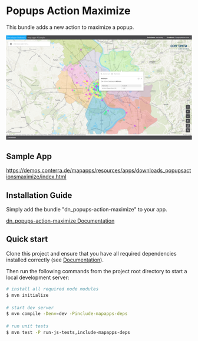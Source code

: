 # Popups Action Maximize

This bundle adds a new action to maximize a popup.

![Screenshot App](https://github.com/conterra/mapapps-popups-action-maximize/blob/master/screenshot.JPG)

## Sample App
https://demos.conterra.de/mapapps/resources/apps/downloads_popupsactionsmaximize/index.html

## Installation Guide

Simply add the bundle "dn_popups-action-maximize" to your app.

[dn_popups-action-maximize Documentation](https://github.com/conterra/mapapps-popups-action-maximize/tree/master/src/main/js/bundles/dn_popups-action-maximize)

## Quick start

Clone this project and ensure that you have all required dependencies installed correctly (see [Documentation](https://docs.conterra.de/en/mapapps/latest/developersguide/getting-started/set-up-development-environment.html)).

Then run the following commands from the project root directory to start a local development server:

```bash
# install all required node modules
$ mvn initialize

# start dev server
$ mvn compile -Denv=dev -Pinclude-mapapps-deps

# run unit tests
$ mvn test -P run-js-tests,include-mapapps-deps
```
